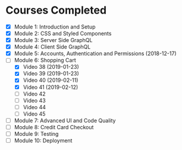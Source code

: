 # Courses Completed

- [x] Module 1: Introduction and Setup
- [x] Module 2: CSS and Styled Components
- [x] Module 3: Server Side GraphQL
- [x] Module 4: Client Side GraphQL
- [x] Module 5: Accounts, Authentication and Permissions (2018-12-17)
- [ ] Module 6: Shopping Cart
  - [x] Video 38 (2019-01-23)
  - [x] Video 39 (2019-01-23)
  - [x] Video 40 (2019-02-11)
  - [x] Video 41 (2019-02-12)
  - [ ] Video 42
  - [ ] Video 43
  - [ ] Video 44
  - [ ] Video 45
- [ ] Module 7: Advanced UI and Code Quality
- [ ] Module 8: Credit Card Checkout
- [ ] Module 9: Testing
- [ ] Module 10: Deployment

